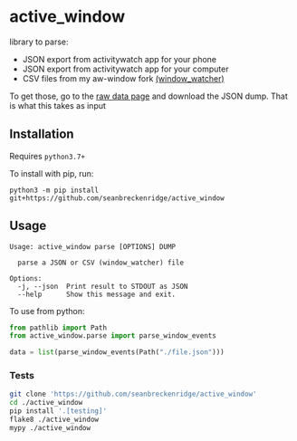 # active_window

library to parse:

- JSON export from activitywatch app for your phone
- JSON export from activitywatch app for your computer
- CSV files from my aw-window fork [(window_watcher)](https://github.com/seanbreckenridge/aw-watcher-window)

To get those, go to the [raw data page](https://docs.activitywatch.net/en/latest/features/exporting-data.html) and download the JSON dump. That is what this takes as input

## Installation

Requires `python3.7+`

To install with pip, run:

```
python3 -m pip install git+https://github.com/seanbreckenridge/active_window
```

## Usage

```
Usage: active_window parse [OPTIONS] DUMP

  parse a JSON or CSV (window_watcher) file

Options:
  -j, --json  Print result to STDOUT as JSON
  --help      Show this message and exit.
```

To use from python:

```python
from pathlib import Path
from active_window.parse import parse_window_events

data = list(parse_window_events(Path("./file.json")))
```

### Tests

```bash
git clone 'https://github.com/seanbreckenridge/active_window'
cd ./active_window
pip install '.[testing]'
flake8 ./active_window
mypy ./active_window
```
